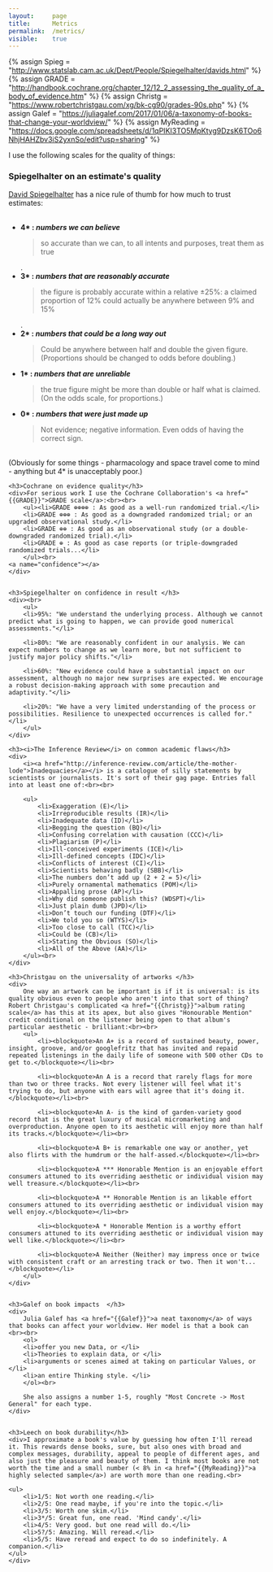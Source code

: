 ```yaml
---
layout: 	page
title: 		Metrics
permalink: 	/metrics/
visible:	true
---
```


{% assign Spieg = "http://www.statslab.cam.ac.uk/Dept/People/Spiegelhalter/davids.html" %}
{% assign GRADE = "http://handbook.cochrane.org/chapter_12/12_2_assessing_the_quality_of_a_body_of_evidence.htm" %}
{% assign Christg = "https://www.robertchristgau.com/xg/bk-cg90/grades-90s.php" %}
{% assign Galef = "https://juliagalef.com/2017/01/06/a-taxonomy-of-books-that-change-your-worldview/" %}
{% assign MyReading =	"https://docs.google.com/spreadsheets/d/1qPIKI3TO5MpKtyg9DzsK6TOo6NhjHAHZbv3iS2yxnSo/edit?usp=sharing" %}



I use the following scales for the quality of things:
<a name="spiegel-quality"></a>

<div class="accordion">
	<h3>Spiegelhalter on an estimate's quality</h3>
	<div><a href="{{Spieg}}">David Spiegelhalter</a> has a nice rule of thumb for how much to trust estimates:<br>
	<br><ul>
	<li><b>4* : <i>numbers we can believe</i></b>
		<div><blockquote>so accurate than we can, to all intents and purposes, treat them as true</blockquote>.</div>
	</li>
	<li>
		<b>3* : <i>numbers that are reasonably accurate</i></b>
		<div><blockquote>the figure is probably accurate within a relative ±25%: a claimed proportion of 12% could actually be anywhere between 9% and 15%</blockquote>.</div>
	</li>
	<li>
		<b>2* : <i>numbers that could be a long way out</i></b>
		<div><blockquote>Could be anywhere between half and double the given figure. (Proportions should be changed to odds before doubling.)</blockquote></div>
	</li>
	<li>
		<b>1* : <i>numbers that are unreliable</i></b>
		<div><blockquote>the true figure might be more than double or half what is claimed.<br>
		(On the odds scale, for proportions.)</blockquote></div>
	</li>
	<li>
		<b>0* : <i>numbers that were just made up</i></b>
		<div><blockquote>Not evidence; negative information. Even odds of having the correct sign.</blockquote></div>
	</li>
	</ul><br>
	(Obviously for some things - pharmacology and space travel come to mind - anything but 4* is unacceptably poor.)
	<a name="cochrane-quality"></a>
	</div>


	<h3>Cochrane on evidence quality</h3>
	<div>For serious work I use the Cochrane Collaboration's <a href="{{GRADE}}">GRADE scale</a>:<br><br>
		<ul><li>GRADE ⊕⊕⊕⊕ : As good as a well-run randomized trial.</li>
		<li>GRADE ⊕⊕⊕ : As good as a downgraded randomized trial; or an upgraded observational study.</li>
		<li>GRADE ⊕⊕ : As good as an observational study (or a double-downgraded randomized trial).</li>
		<li>GRADE ⊕ : As good as case reports (or triple-downgraded randomized trials...</li>
		</ul><br>
	<a name="confidence"></a>
	</div>


	<h3>Spiegelhalter on confidence in result </h3>
	<div><br>
		<ul>
		<li>95%: "We understand the underlying process. Although we cannot predict what is going to happen, we can provide good numerical assessments."</li>

		<li>80%: "We are reasonably confident in our analysis. We can expect numbers to change as we learn more, but not sufficient to justify major policy shifts."</li>

		<li>60%: "New evidence could have a substantial impact on our assessment, although no major new surprises are expected. We encourage a robust decision-making approach with some precaution and adaptivity."</li>

		<li>20%: "We have a very limited understanding of the process or possibilities. Resilience to unexpected occurrences is called for."</li>
		</ul>
	</div>

	<h3><i>The Inference Review</i> on common academic flaws</h3>
	<div>
		<i><a href="http://inference-review.com/article/the-mother-lode">Inadequacies</a></i> is a catalogue of silly statements by scientists or journalists. It's sort of their gag page. Entries fall into at least one of:<br><br>

		<ul>
    		<li>Exaggeration (E)</li>
    		<li>Irreproducible results (IR)</li>
    		<li>Inadequate data (ID)</li>
    		<li>Begging the question (BQ)</li>
    		<li>Confusing correlation with causation (CCC)</li>
    		<li>Plagiarism (P)</li>
    		<li>Ill-conceived experiments (ICE)</li>
    		<li>Ill-defined concepts (IDC)</li>
    		<li>Conflicts of interest (CI)</li>
    		<li>Scientists behaving badly (SBB)</li>
    		<li>The numbers don’t add up (2 + 2 = 5)</li>
    		<li>Purely ornamental mathematics (POM)</li>
    		<li>Appalling prose (AP)</li>
    		<li>Why did someone publish this? (WDSPT)</li>
    		<li>Just plain dumb (JPD)</li>
    		<li>Don’t touch our funding (DTF)</li>
    		<li>We told you so (WTYS)</li>
    		<li>Too close to call (TCC)</li>
    		<li>Could be (CB)</li>
    		<li>Stating the Obvious (SO)</li>
    		<li>All of the Above (AA)</li>
		</ul><br>
	</div>

	<h3>Christgau on the universality of artworks </h3>
	<div>
		One way an artwork can be important is if it is universal: is its quality obvious even to people who aren't into that sort of thing? Robert Christgau's complicated <a href="{{Christg}}">album rating scale</a> has this at its apex, but also gives "Honourable Mention" credit conditional on the listener being open to that album's particular aesthetic - brilliant:<br><br>
		<ul>	
	 		<li><blockquote>An A+ is a record of sustained beauty, power, insight, groove, and/or googlefritz that has invited and repaid repeated listenings in the daily life of someone with 500 other CDs to get to.</blockquote></li><br>

			<li><blockquote>An A is a record that rarely flags for more than two or three tracks. Not every listener will feel what it's trying to do, but anyone with ears will agree that it's doing it.</blockquote></li><br>

			<li><blockquote>An A- is the kind of garden-variety good record that is the great luxury of musical micromarketing and overproduction. Anyone open to its aesthetic will enjoy more than half its tracks.</blockquote></li><br>

			<li><blockquote>A B+ is remarkable one way or another, yet also flirts with the humdrum or the half-assed.</blockquote></li><br>

			<li><blockquote>A *** Honorable Mention is an enjoyable effort consumers attuned to its overriding aesthetic or individual vision may well treasure.</blockquote></li><br>

			<li><blockquote>A ** Honorable Mention is an likable effort consumers attuned to its overriding aesthetic or individual vision may well enjoy.</blockquote></li><br>

			<li><blockquote>A * Honorable Mention is a worthy effort consumers attuned to its overriding aesthetic or individual vision may well like.</blockquote></li><br>

			<li><blockquote>A Neither (Neither) may impress once or twice with consistent craft or an arresting track or two. Then it won't...</blockquote></li>
		</ul>
	</div>


	<h3>Galef on book impacts  </h3>
	<div>
		Julia Galef has <a href="{{Galef}}">a neat taxonomy</a> of ways that books can affect your worldview. Her model is that a book can <br><br>
		<ol>
		<li>offer you new Data, or </li>
		<li>Theories to explain data, or </li>
		<li>arguments or scenes aimed at taking on particular Values, or </li>
		<li>an entire Thinking style. </li>
		</ol><br>

		She also assigns a number 1-5, roughly "Most Concrete -> Most General" for each type.
	</div>


	<h3>Leech on book durability</h3>
	<div>I approximate a book's value by guessing how often I'll reread it. This rewards dense books, sure, but also ones with broad and complex messages, durability, appeal to people of different ages, and also just the pleasure and beauty of them. I think most books are not worth the time and a small number (< 8% in <a href="{{MyReading}}">a highly selected sample</a>) are worth more than one reading.<br>

	<ul>
		<li>1/5: Not worth one reading.</li>
		<li>2/5: One read maybe, if you're into the topic.</li>
		<li>3/5: Worth one skim.</li>
		<li>3*/5: Great fun, one read. 'Mind candy'.</li>
		<li>4/5: Very good. but one read will do.</li>
		<li>5?/5: Amazing. Will reread.</li>
		<li>5/5: Have reread and expect to do so indefinitely. A companion.</li>
	</ul>
	</div>
</div>

